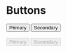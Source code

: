 <link rel="stylesheet" type="text/css" href="../../css/main.css" />

<h1>Buttons</h1>

<div class="preview">
    <button type="button" class="button -primary">Primary</button>
    <button type="button" class="button -secondary">Secondary</button>
    <br />
    <br />
    <button disabled type="button" class="button -primary">Primary</button>
    <button disabled type="button" class="button -secondary">Secondary</button>
</div>
